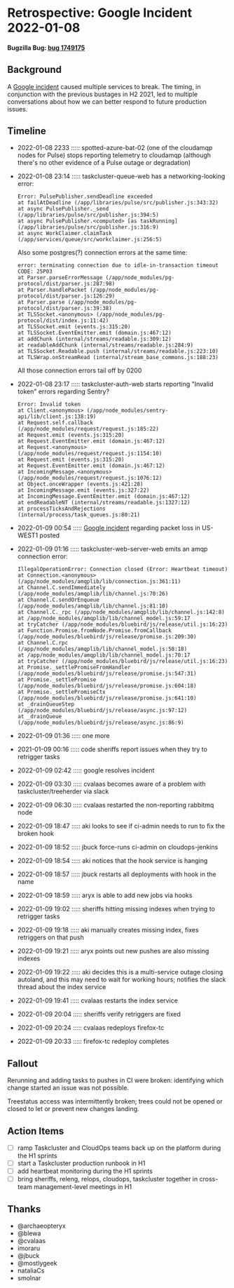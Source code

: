 # Retrospective: Google Incident 2022-01-08
#### Bugzilla Bug: [bug 1749175](https://bugzilla.mozilla.org/show_bug.cgi?id=1749175)

## Background

A [Google incident](https://status.cloud.google.com/incidents/NMcnk6aE8xMHHwRGmyry) caused multiple services to break. The timing, in conjunction with the previous bustages in H2 2021, led to multiple conversations about how we can better respond to future production issues.

## Timeline

  - 2022-01-08 2233 ::::: spotted-azure-bat-02 (one of the cloudamqp nodes for Pulse) stops reporting telemetry to cloudamqp (although there's no other evidence of a Pulse outage or degradation)
  - 2022-01-08 23:14 ::::: taskcluster-queue-web has a networking-looking error:

    ```
    Error: PulsePublisher.sendDeadline exceeded
    at failAtDeadline (/app/libraries/pulse/src/publisher.js:343:32)
    at async PulsePublisher._send (/app/libraries/pulse/src/publisher.js:394:5)
    at async PulsePublisher.<computed> [as taskRunning] (/app/libraries/pulse/src/publisher.js:316:9)
    at async WorkClaimer.claimTask (/app/services/queue/src/workclaimer.js:256:5)
    ```

	Also some postgres(?) connection errors at the same time:

    ```
	error: terminating connection due to idle-in-transaction timeout
	CODE: 25P03
    at Parser.parseErrorMessage (/app/node_modules/pg-protocol/dist/parser.js:287:98)
    at Parser.handlePacket (/app/node_modules/pg-protocol/dist/parser.js:126:29)
    at Parser.parse (/app/node_modules/pg-protocol/dist/parser.js:39:38)
    at TLSSocket.<anonymous> (/app/node_modules/pg-protocol/dist/index.js:11:42)
    at TLSSocket.emit (events.js:315:20)
    at TLSSocket.EventEmitter.emit (domain.js:467:12)
    at addChunk (internal/streams/readable.js:309:12)
    at readableAddChunk (internal/streams/readable.js:284:9)
    at TLSSocket.Readable.push (internal/streams/readable.js:223:10)
    at TLSWrap.onStreamRead (internal/stream_base_commons.js:188:23)
    ```

    All those connection errors tail off by 0200

  - 2022-01-08 23:17 ::::: taskcluster-auth-web starts reporting "Invalid token" errors regarding Sentry?

    ```
	Error: Invalid token
    at Client.<anonymous> (/app/node_modules/sentry-api/lib/client.js:138:19)
    at Request.self.callback (/app/node_modules/request/request.js:185:22)
    at Request.emit (events.js:315:20)
    at Request.EventEmitter.emit (domain.js:467:12)
    at Request.<anonymous> (/app/node_modules/request/request.js:1154:10)
    at Request.emit (events.js:315:20)
    at Request.EventEmitter.emit (domain.js:467:12)
    at IncomingMessage.<anonymous> (/app/node_modules/request/request.js:1076:12)
    at Object.onceWrapper (events.js:421:28)
    at IncomingMessage.emit (events.js:327:22)
    at IncomingMessage.EventEmitter.emit (domain.js:467:12)
    at endReadableNT (internal/streams/readable.js:1327:12)
    at processTicksAndRejections (internal/process/task_queues.js:80:21)
    ```

  - 2022-01-09 00:54 ::::: [Google incident](https://status.cloud.google.com/incidents/NMcnk6aE8xMHHwRGmyry) regarding packet loss in US-WEST1 posted

  - 2022-01-09 01:16 ::::: taskcluster-web-server-web emits an amqp connection error:

    ```
    IllegalOperationError: Connection closed (Error: Heartbeat timeout)
    at Connection.<anonymous> (/app/node_modules/amqplib/lib/connection.js:361:11)
    at Channel.C.sendImmediately (/app/node_modules/amqplib/lib/channel.js:70:26)
    at Channel.C.sendOrEnqueue (/app/node_modules/amqplib/lib/channel.js:81:10)
    at Channel.C._rpc (/app/node_modules/amqplib/lib/channel.js:142:8)
    at /app/node_modules/amqplib/lib/channel_model.js:59:17
    at tryCatcher (/app/node_modules/bluebird/js/release/util.js:16:23)
    at Function.Promise.fromNode.Promise.fromCallback (/app/node_modules/bluebird/js/release/promise.js:209:30)
    at Channel.C.rpc (/app/node_modules/amqplib/lib/channel_model.js:58:18)
    at /app/node_modules/amqplib/lib/channel_model.js:70:17
    at tryCatcher (/app/node_modules/bluebird/js/release/util.js:16:23)
    at Promise._settlePromiseFromHandler (/app/node_modules/bluebird/js/release/promise.js:547:31)
    at Promise._settlePromise (/app/node_modules/bluebird/js/release/promise.js:604:18)
    at Promise._settlePromiseCtx (/app/node_modules/bluebird/js/release/promise.js:641:10)
    at _drainQueueStep (/app/node_modules/bluebird/js/release/async.js:97:12)
    at _drainQueue (/app/node_modules/bluebird/js/release/async.js:86:9)
    ```

  - 2022-01-09 01:36 ::::: one more

  - 2021-01-09 00:16 ::::: code sheriffs report issues when they try to retrigger tasks
  - 2022-01-09 02:42 ::::: google resolves incident
  - 2022-01-09 03:30 ::::: cvalaas becomes aware of a problem with taskcluster/treeherder via slack
  - 2022-01-09 06:30 ::::: cvalaas restarted the non-reporting rabbitmq node
  - 2022-01-09 18:47 ::::: aki looks to see if ci-admin needs to run to fix the broken hook
  - 2022-01-09 18:52 ::::: jbuck force-runs ci-admin on cloudops-jenkins
  - 2022-01-09 18:54 ::::: aki notices that the hook service is hanging
  - 2022-01-09 18:57 ::::: jbuck restarts all deployments with hook in the name
  - 2022-01-09 18:59 ::::: aryx is able to add new jobs via hooks
  - 2022-01-09 19:02 ::::: sheriffs hitting missing indexes when trying to retrigger tasks
  - 2022-01-09 19:18 ::::: aki manually creates missing index, fixes retriggers on that push
  - 2022-01-09 19:21 ::::: aryx points out new pushes are also missing indexes
  - 2022-01-09 19:22 ::::: aki decides this is a multi-service outage closing autoland, and this may need to wait for working hours; notifies the slack thread about the index service
  - 2022-01-09 19:41 ::::: cvalaas restarts the index service
  - 2022-01-09 20:04 ::::: sheriffs verify retriggers are fixed
  - 2022-01-09 20:24 ::::: cvalaas redeploys firefox-tc
  - 2022-01-09 20:33 ::::: firefox-tc redeploy completes


## Fallout

Rerunning and adding tasks to pushes in CI were broken: identifying which change started an issue was not possible.

Treestatus access was intermittently broken; trees could not be opened or closed to let or prevent new changes landing.

## Action Items

- [ ] ramp Taskcluster and CloudOps teams back up on the platform during the H1 sprints
- [ ] start a Taskcluster production runbook in H1
- [ ] add heartbeat monitoring during the H1 sprints
- [ ] bring sheriffs, releng, relops, cloudops, taskcluster together in cross-team management-level meetings in H1

## Thanks
- @archaeopteryx
- @blewa
- @cvalaas
- imoraru
- @jbuck
- @mostlygeek
- nataliaCs
- smolnar
